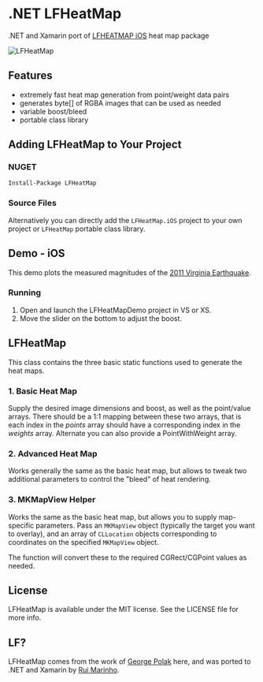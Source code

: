 # .NET LFHeatMap

.NET and Xamarin port of [LFHEATMAP iOS](https://github.com/gpolak/LFHeatMap) heat map package

![LFHeatMap](lfheatmap_screenshot.png)

## Features
* extremely fast heat map generation from point/weight data pairs
* generates byte[]  of RGBA images that can be used as needed
* variable boost/bleed
* portable class library

## Adding LFHeatMap to Your Project

### NUGET

```console
Install-Package LFHeatMap
```

### Source Files

Alternatively you can directly add the `LFHeatMap.iOS` project to your own project or  `LFHeatMap` portable class library.

## Demo - iOS
This demo plots the measured magnitudes of the [2011 Virginia Earthquake](http://en.wikipedia.org/wiki/2011_Virginia_earthquake).

### Running
1. Open and launch the LFHeatMapDemo project in VS or XS. 
2. Move the slider on the bottom to adjust the boost.

## LFHeatMap

This class contains the three basic static functions used to generate the heat maps.

### 1. Basic Heat Map

Supply the desired image dimensions and boost, as well as the point/value arrays. There should be a 1:1 mapping between these two arrays, that is each index in the *points* array should have a corresponding index in the *weights* array. Alternate you can also provide a PointWithWeight array.

### 2. Advanced Heat Map

Works generally the same as the basic heat map, but allows to tweak two additional parameters to control the "bleed" of heat rendering.

### 3. MKMapView Helper

Works the same as the basic heat map, but allows you to supply map-specific parameters. Pass an `MKMapView` object (typically the target you want to overlay), and an array of `CLLocation` objects corresponding to coordinates on the specified `MKMapView` object.

The function will convert these to the required CGRect/CGPoint values as needed.


## License

LFHeatMap is available under the MIT license. See the LICENSE file for more info.


## LF?

LFHeatMap comes from the work of [George Polak](https://github.com/gpolak) here, and was ported to .NET and Xamarin by [Rui Marinho](https://github.com/rmarinho).
